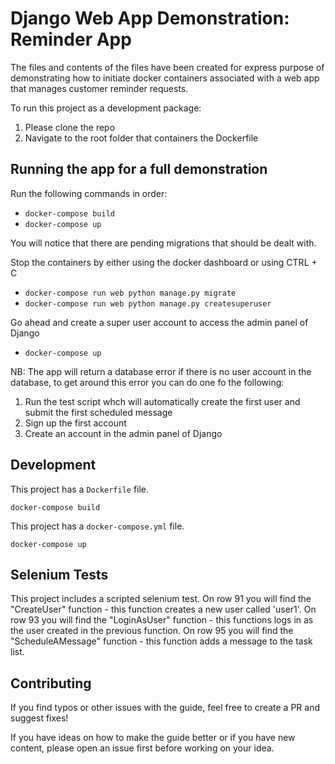 # Django Web App Demonstration: Reminder App

The files and contents of the files have been created for express purpose of demonstrating how to initiate docker 
containers associated with a web app that manages customer reminder requests.

To run this project as a development package:
1) Please clone the repo
2) Navigate to the root folder that containers the Dockerfile


## Running the app for a full demonstration

Run the following commands in order:
- ```docker-compose build ```
- ```docker-compose up ```

You will notice that there are pending migrations that should be dealt with.

Stop the containers by either using the docker dashboard or using CTRL + C

- ```docker-compose run web python manage.py migrate ```
- ```docker-compose run web python manage.py createsuperuser ```

Go ahead and create a super user account to access the admin panel of Django

- ```docker-compose up ```

NB: The app will return a database error if there is no user account in the database, to get around this error you can do one fo the following:
1) Run the test script whch will automatically create the first user and submit the first scheduled message
2) Sign up the first account
3) Create an account in the admin panel of Django

## Development

This project has a `Dockerfile` file.

```docker-compose build```

This project has a `docker-compose.yml` file.

```docker-compose up```

## Selenium Tests

This project includes a scripted selenium test. 
On row 91 you will find the "CreateUser" function - this function creates a new user called 'user1'.
On row 93 you will find the "LoginAsUser" function - this functions logs in as the user created in the previous function.
On row 95 you will find the "ScheduleAMessage" function - this function adds a message to the task list.

## Contributing

If you find typos or other issues with the guide, feel free to create a PR and suggest fixes!

If you have ideas on how to make the guide better or if you have new content, please open an issue first 
before working on your idea.
